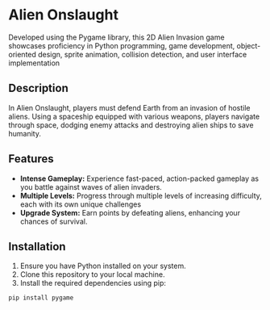 # Alien Onslaught
Developed using the Pygame library, this 2D Alien Invasion game showcases proficiency in Python programming, game development, object-oriented design, sprite animation, collision detection, and user interface implementation

## Description

In Alien Onslaught, players must defend Earth from an invasion of hostile aliens. Using a spaceship equipped with various weapons, players navigate through space, dodging enemy attacks and destroying alien ships to save humanity.

## Features

- **Intense Gameplay:** Experience fast-paced, action-packed gameplay as you battle against waves of alien invaders.
- **Multiple Levels:** Progress through multiple levels of increasing difficulty, each with its own unique challenges
- **Upgrade System:** Earn points by defeating aliens, enhancing your chances of survival.

## Installation

1. Ensure you have Python installed on your system.
2. Clone this repository to your local machine.
3. Install the required dependencies using pip:

```bash
pip install pygame
